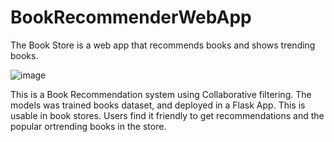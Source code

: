 # BookRecommenderWebApp
The Book Store is a web app that recommends books and shows trending books.

![image](https://github.com/aiotsir/BookRecommenderWebApp/assets/56543279/cc34169c-f1c5-400c-909e-f8bd707c8488)






This is a Book Recommendation system using Collaborative filtering. The models was trained books dataset, and deployed in a Flask App. This is usable in book stores. Users find it friendly to get recommendations and the popular ortrending books in the store. 




